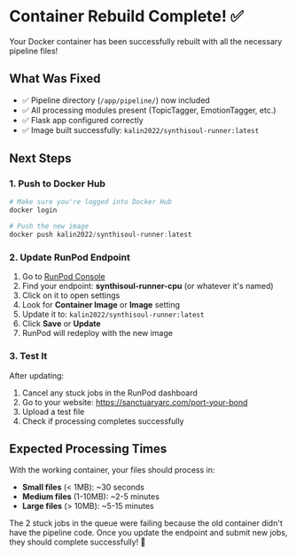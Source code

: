 # Container Rebuild Complete! ✅

Your Docker container has been successfully rebuilt with all the necessary pipeline files!

## What Was Fixed

- ✅ Pipeline directory (`/app/pipeline/`) now included
- ✅ All processing modules present (TopicTagger, EmotionTagger, etc.)
- ✅ Flask app configured correctly
- ✅ Image built successfully: `kalin2022/synthisoul-runner:latest`

## Next Steps

### 1. Push to Docker Hub

```powershell
# Make sure you're logged into Docker Hub
docker login

# Push the new image
docker push kalin2022/synthisoul-runner:latest
```

### 2. Update RunPod Endpoint

1. Go to [RunPod Console](https://console.runpod.io/serverless/endpoints)
2. Find your endpoint: **synthisoul-runner-cpu** (or whatever it's named)
3. Click on it to open settings
4. Look for **Container Image** or **Image** setting
5. Update it to: `kalin2022/synthisoul-runner:latest`
6. Click **Save** or **Update**
7. RunPod will redeploy with the new image

### 3. Test It

After updating:
1. Cancel any stuck jobs in the RunPod dashboard
2. Go to your website: https://sanctuaryarc.com/port-your-bond
3. Upload a test file
4. Check if processing completes successfully

## Expected Processing Times

With the working container, your files should process in:
- **Small files** (< 1MB): ~30 seconds
- **Medium files** (1-10MB): ~2-5 minutes  
- **Large files** (> 10MB): ~5-15 minutes

The 2 stuck jobs in the queue were failing because the old container didn't have the pipeline code. Once you update the endpoint and submit new jobs, they should complete successfully! 🚀

